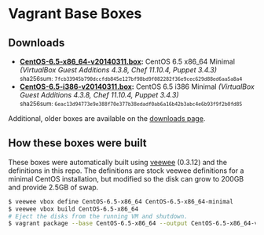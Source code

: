 # Vagrant Base Boxes

## Downloads

* **[CentOS-6.5-x86_64-v20140311.box](http://developer.nrel.gov/downloads/vagrant-boxes/CentOS-6.5-x86_64-v20140311.box):** CentOS 6.5 x86\_64 Minimal *(VirtualBox Guest Additions 4.3.8, Chef 11.10.4, Puppet 3.4.3)*  
  <small>sha256sum: `7fcb33945b790dccfdb845e127bf98bd9f082282f36e9cec629d88ed6aa5a8a4`</small>
* **[CentOS-6.5-i386-v20140311.box](http://developer.nrel.gov/downloads/vagrant-boxes/CentOS-6.5-i386-v20140311.box):** CentOS 6.5 i386 Minimal *(VirtualBox Guest Additions 4.3.8, Chef 11.10.4, Puppet 3.4.3)*  
  <small>sha256sum: `6eac13d94773e9e388f70e377b38edadf0ab6a16b42b3abc4e6b93f9f2b0fd85`</small>

Additional, older boxes are available on the [downloads page](http://nrel.github.io/vagrant-boxes/).

## How these boxes were built

These boxes were automatically built using [veewee](https://github.com/jedi4ever/veewee) (0.3.12) and the definitions in this repo. The definitions are stock veewee definitions for a minimal CentOS installation, but modified so the disk can grow to 200GB and provide 2.5GB of swap.

```sh
$ veewee vbox define CentOS-6.5-x86_64 CentOS-6.5-x86_64-minimal
$ veewee vbox build CentOS-6.5-x86_64
# Eject the disks from the running VM and shutdown.
$ vagrant package --base CentOS-6.5-x86_64 --output CentOS-6.5-x86_64-v20140311.box
```
